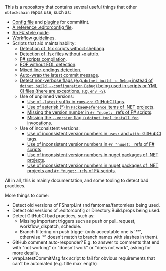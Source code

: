 This is a repository that contains several useful things that other `nblockchain` repos use, such as:

- [Config file](commitlint.config.ts) and [plugins](commitlint/plugins.ts) for commitlint.
- [A reference .editorconfig file](.editorconfig).
- [An F# style guide](docs/FSharpStyleGuide.md).
- [Workflow guidelines](docs/WorkflowGuidelines.md).
- Scripts that aid maintainability:
    * [Detection of .fsx scripts without shebang](scripts/shebangConvention.fsx).
    * [Detection of .fsx files without +x attrib](scripts/executableConvention.fsx).
    * [F# scripts compilation](scripts/compileFSharpScripts.fsx).
    * [EOF without EOL detection](scripts/eofConvention.fsx).
    * [Mixed line-endings detection](scripts/mixedLineEndings.fsx).
    * [Auto-wrap the latest commit message](scripts/wrapLatestCommitMsg.fsx).
    * [Detect non-verbose flags (e.g. `dotnet build -c Debug` instead of `dotnet build --configuration Debug`) being used in scripts or YML CI files (there are exceptions, e.g. `env -S`)](scripts/nonVerboseFlagsInGitHubCIAndScripts.fsx).
    * Use of unpinned versions:
        * [Use of `-latest` suffix in `runs-on:` GitHubCI tags](scripts/unpinnedGitHubActionsImageVersions.fsx).
        * [Use of asterisk (*) in `PackageReference` items of .NET projects](scripts/unpinnedNugetPackageReferenceVersionsInProjects.fsx).
        * [Missing the version number in `#r "nuget: ` refs of F# scripts](scripts/unpinnedNugetPackageReferenceVersionsInFSharpScripts.fsx).
        * [Missing the `--version` flag in `dotnet tool install foo` invocations](scripts/unpinnedDotnetToolInstallVersions.fsx).
    * Use of inconsistent versions:
        * [Use of inconsistent version numbers in `uses:` and `with:` GitHubCI tags](scripts/inconsistentVersionsInGitHubCI.fsx).
        * [Use of inconsistent version numbers in `#r "nuget: ` refs of F# scripts](scripts/inconsistentNugetVersionsInFSharpScripts.fsx)
        * [Use of inconsistent version numbers in nuget packages of .NET projects](scripts/inconsistentNugetVersionsInDotNetProjects.fsx).
        * [Use of inconsistent version numbers in nuget packages of .NET projects and `#r "nuget: ` refs of F# scripts](scripts/inconsistentNugetVersionsInDotNetProjectsAndFSharpScripts.fsx).

All in all, this is mainly documentation, and some tooling to detect bad practices.

More things to come:
- Detect old versions of FSharpLint and fantomas/fantomless being used.
- Detect old versions of .editorconfig or Directory.Build.props being used.
- Detect GitHubCI bad practices, such as:
    * Missing important triggers such as push or pull_request, workflow_dispatch, schedule.
    * Branch filtering on push trigger (only acceptable one is '**', otherwise '*' doesn't match to branch names with slashes in them).
- GitHub comment auto-responder? E.g. to answer to comments that end with "not working" or "doesn't work" or "does not work", asking for more details.
- wrapLatestCommitMsg.fsx script to fail for obvious requirements that can't be automated (e.g. title max length)
